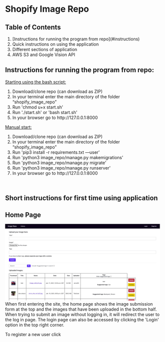 # Shopify Image Repo
<h2>Table of Contents</h2>
<ol>
<li>[Instructions for running the program from repo](#instructions)</li>
<li>Quick instructions on using the application</li>
<li>Different sections of application</li>
<li>AWS S3 and Google Vision API</li>
</ol>

<a name="instructions"></a>
<h2>Instructions for running the program from repo:</h2>
<u>Starting using the bash script:</u>
<ol>
<li>Download/clone repo (can download as ZIP)</li>
<li>In your terminal enter the main directory of the folder “shopify_image_repo”</li>
<li>Run 'chmod u+x start.sh'</li>
<li>Run './start.sh' or 'bash start.sh'</li>
<li>In your browser go to http://127.0.0.1:8000</li>
</ol>

<u>Manual start:</u>
<ol>
<li>Download/clone repo (can download as ZIP)</li>
<li>In your terminal enter the main directory of the folder “shopify_image_repo”</li>
<li>Run 'pip3 install -r requirements.txt —user'</li>
<li>Run 'python3 image_repo/manage.py makemigrations'</li>
<li>Run 'python3 image_repo/manage.py migrate'</li>
<li>Run 'python3 image_repo/manage.py runserver'</li>
<li>In your browser go to http://127.0.0.1:8000</li>
</ol>
<br>
<h2>Short instructions for first time using application</h2>

<h2>Home Page</h2>
<img src='./readme_img/home.jpg'/>
When first entering the site, the home page shows the image submission form at the top and the images that have been uploaded in the bottom half. When trying to submit an image without logging in, it will redirect the user to the log in page. The login page can also be accessed by clicking the 'Login' option in the top right corner. 

To register a new user click 

